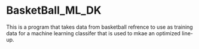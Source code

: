 # BasketBall_ML_DK

This is a program that takes data from basketball refrence to use as training data for a machine learning classifer that is used to mkae an optimized line-up.
